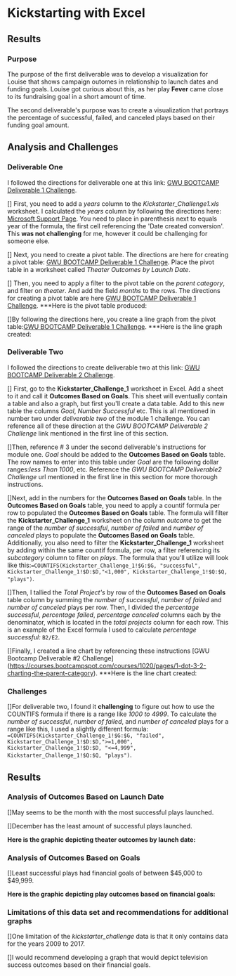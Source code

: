 # Kickstarting with Excel

## Results

### Purpose
The purpose of the first deliverable was to develop a visualization for Louise that shows campaign outomes in relationship to launch dates and funding goals. Louise got curious about this, as her play **Fever** came close to its fundraising goal in a short amount of time.

The second deliverable's purpose was to create a visualization that portrays the percentage of successful, failed, and canceled plays based on their funding goal amount. 

## Analysis and Challenges
### Deliverable One
I followed the directions for deliverable one at this link: [GWU BOOTCAMP Deliverable 1 Challenge](https://courses.bootcampspot.com/courses/1020/assignments/20753?module_item_id=384168).

[] First, you need to add a *years* column to the *Kickstarter_Challenge1.xls* worksheet. I calculated the *years* column by following the directions here: [Microsoft Support Page](https://support.microsoft.com/en-us/office/year-function-c64f017a-1354-490d-981f-578e8ec8d3b9?ui=en-us&rs=en-us&ad=us).  You need to place in parenthesis next to equals year of the formula, the first cell referencing the 'Date created conversion'.  This **was not challenging** for me, however it could be challenging for someone else. 

[] Next, you need to create a pivot table. The directions are here for creating a pivot table: [GWU BOOTCAMP Deliverable 1 Challenge](https://courses.bootcampspot.com/courses/1020/pages/1-dot-3-1-pivoting-toward-success). Place the pivot table in a worksheet called *Theater Outcomes by Launch Date*.

[] Then, you need to apply a filter to the pivot table on the *parent category*, and filter on *theater*.  And add the field *months* to the rows. The directions for creating a pivot table are here [GWU BOOTCAMP Deliverable 1 Challenge](https://courses.bootcampspot.com/courses/1020/pages/1-dot-3-2-charting-the-parent-category).
***Here is the pivot table produced:

[]By following the directions here, you create a line graph from the pivot table:[GWU BOOTCAMP Deliverable 1 Challenge](https://courses.bootcampspot.com/courses/1020/pages/1-dot-3-2-charting-the-parent-category).
***Here is the line graph created:

### Deliverable Two
I followed the directions to create deliverable two at this link: [GWU BOOTCAMP Deliverable 2 Challenge](https://courses.bootcampspot.com/courses/1020/assignments/20753?module_item_id=384168).

[] First, go to the **Kickstarter_Challenge_1** worksheet in Excel.  Add a sheet to it and call it **Outcomes Based on Goals**. This sheet will eventually contain a table and also a graph, but first you'll create a data table.  Add to this new table the columns *Goal*, *Number Successful* etc. This is all mentioned in number two under *deliverable two* of the module 1 challenge. You can reference all of these direction at the *GWU BOOTCAMP Deliverable 2 Challenge* link mentioned in the first line of this section. 

[]Then, reference # 3 under the second deliverable's instructions for module one. *Goal* should be added to the **Outcomes Based on Goals** table. The row names to enter into this table under *Goal* are the following dollar ranges:*less Than 1000*, etc. Reference the *GWU BOOTCAMP Deliverable2 Challenge* url mentioned in the first line in this section for more thorough instructions. 

[]Next, add in the numbers for the **Outcomes Based on Goals** table.  In the **Outcomes Based on Goals** table, you need to apply a countif formula per row to populated the **Outcomes Based on Goals** table. The formula will filter the **Kickstarter_Challenge_1** worksheet on the column *outcome* to get the range of the *number of successful*, *number of failed* and *number of canceled* plays to populate the **Outcomes Based on Goals** table.  Additionally, you also need to filter the **Kickstarter_Challenge_1** worksheet by adding within the same countif formula, per row, a filter referencing its *subcategory* column to filter on *plays*. The formula that you'll utilize will look like this:`=COUNTIFS(Kickstarter_Challenge_1!$G:$G, "successful", Kickstarter_Challenge_1!$D:$D,"<1,000", Kickstarter_Challenge_1!$Q:$Q, "plays")`.  

 []Then, I tallied the *Total Project's* by row of the **Outcomes Based on Goals** table column by summing the *number of successful*, *number of failed* and *number of canceled* plays per row. Then, I divided the *percentage successful*, *percentage failed*, *percentage canceled* columns each by the denominator, which is located in the *total projects* column for each row. This is an example of the Excel formula I used to calculate *percentage successful:* `B2/E2`.
 
 []Finally, I created a line chart by referencing these instructions [GWU Bootcamp Deliverable #2 Challenge] (https://courses.bootcampspot.com/courses/1020/pages/1-dot-3-2-charting-the-parent-category).
 ***Here is the line chart created:

### Challenges

[]For deliverable two, I found it **challenging** to figure out how to use the COUNTIFS formula if there is a range like *1000 to 4999*.  To calculate the *number of successful*, *number of failed*, and *number of canceled* plays for a range like this, I used a slightly different formula: `=COUNTIFS(Kickstarter_Challenge_1!$G:$G, "failed", Kickstarter_Challenge_1!$D:$D,">=1,000", Kickstarter_Challenge_1!$D:$D, "<=4,999", Kickstarter_Challenge_1!$Q:$Q, "plays")`.

## Results

### Analysis of Outcomes Based on Launch Date
[]May seems to be the month with the most successful plays launched. 

[]December has the least amount of successful plays launched. 

**Here is the graphic depicting theater outcomes by launch date:**

### Analysis of Outcomes Based on Goals
[]Least successful plays had financial goals of between $45,000 to $49,999.

**Here is the graphic depicting play outcomes based on financial goals:**

### Limitations of this data set and recommendations for additional graphs
[]One limitation of the *kickstarter_challenge* data is that it only contains data for the years 2009 to 2017.

[]I would recommend developing a graph that would depict television success outcomes based on their financial goals.





